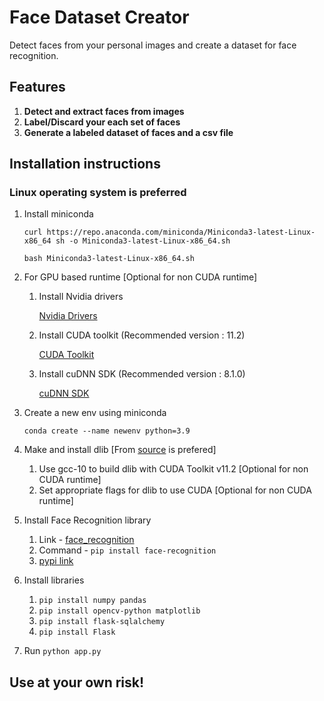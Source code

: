 # Face Dataset Creator

Detect faces from your personal images and create a dataset for face recognition.

## Features

1. **Detect and extract faces from images**
2. **Label/Discard your each set of faces**
3. **Generate a labeled dataset of faces and a csv file**

## Installation instructions
### Linux operating system is preferred

1. Install miniconda

    `curl https://repo.anaconda.com/miniconda/Miniconda3-latest-Linux-x86_64 sh -o Miniconda3-latest-Linux-x86_64.sh`

    `bash Miniconda3-latest-Linux-x86_64.sh`
    
2. For GPU based runtime [Optional for non CUDA runtime]

    1. Install Nvidia drivers

        [Nvidia Drivers](https://www.nvidia.com/drivers)
    2. Install CUDA toolkit (Recommended version : 11.2)

        [CUDA Toolkit](https://developer.nvidia.com/cuda-toolkit-archive)
    3. Install cuDNN SDK (Recommended version : 8.1.0)
    
        [cuDNN SDK](https://developer.nvidia.com/cudnn)

3. Create a new env using miniconda

    `conda create --name newenv python=3.9`

4. Make and install dlib [From [source](https://github.com/davisking/dlib) is prefered]
    1. Use gcc-10 to build dlib with CUDA Toolkit v11.2 [Optional for non CUDA runtime]
    2. Set appropriate flags for dlib to use CUDA [Optional for non CUDA runtime]

5. Install Face Recognition library
    1. Link - [face_recognition](https://github.com/ageitgey/face_recognition)
    2. Command - `pip install face-recognition`
    3. [pypi link](https://pypi.org/project/face-recognition/)

6. Install libraries
    1. `pip install numpy pandas`
    2. `pip install opencv-python matplotlib`
    3. `pip install flask-sqlalchemy`
    4. `pip install Flask`

7. Run 
    `python app.py`

## Use at your own risk!